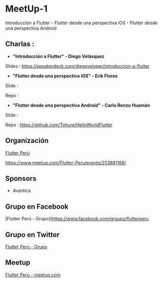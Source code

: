 # MeetUp-1
Introducción a Flutter - Flutter desde una perspectiva iOS - Flutter desde una perspectiva Android

## Charlas :

- **"Introducción a Flutter" - Diego Velásquez**

Slides : https://speakerdeck.com/diegoveloper/introduccion-a-flutter


- **"Flutter desde una perspectiva iOS" - Erik Flores**

Slide : 

Repo  : 

- **"Flutter desde una perspectiva Android" - Carlo Renzo Huamán**

Slide : 

Repo  : https://github.com/Tohure/HelloWorldFlutter


## Organización 
[Flutter Perú](https://github.com/FlutterPeru)


https://www.meetup.com/Flutter-Peru/events/253881168/


## Sponsors

- Avantica 

## Grupo en Facebook 

[Flutter Perú - Grupo](https://www.facebook.com/groups/flutterperu

## Grupo en Twitter 

[Flutter Perú - Grupo](https://twitter.com/FlutterPeru)

## Meetup 

[Flutter Perú - meetup.com](https://www.meetup.com/Flutter-Peru/)
